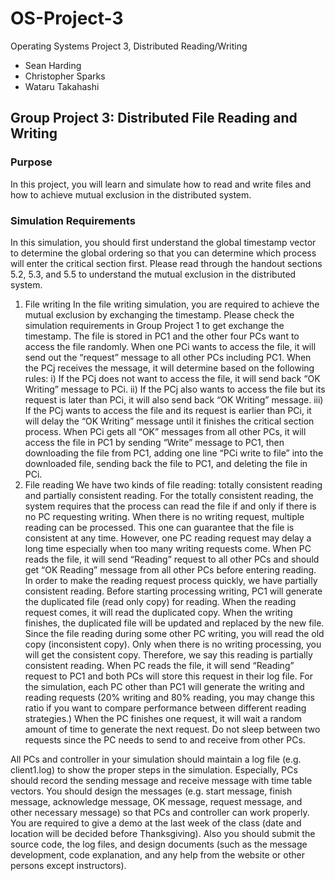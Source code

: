 # OS-Project-3
Operating Systems Project 3, Distributed Reading/Writing
- Sean Harding
- Christopher Sparks
- Wataru Takahashi

## Group Project 3: Distributed File Reading and Writing
### Purpose
In this project, you will learn and simulate how to read and write files and how to achieve mutual exclusion in
the distributed system.
### Simulation Requirements
In this simulation, you should first understand the global timestamp vector to determine the global ordering so
that you can determine which process will enter the critical section first. Please read through the handout
sections 5.2, 5.3, and 5.5 to understand the mutual exclusion in the distributed system.
1. File writing
In the file writing simulation, you are required to achieve the mutual exclusion by exchanging the timestamp.
Please check the simulation requirements in Group Project 1 to get exchange the timestamp. The file is stored in
PC1 and the other four PCs want to access the file randomly. When one PCi wants to access the file, it will send
out the “request” message to all other PCs including PC1. When the PCj receives the message, it will determine
based on the following rules:
i) If the PCj does not want to access the file, it will send back “OK Writing” message to PCi.
ii) If the PCj also wants to access the file but its request is later than PCi, it will also send back “OK Writing”
message.
iii) If the PCj wants to access the file and its request is earlier than PCi, it will delay the “OK Writing” message
until it finishes the critical section process.
When PCi gets all “OK” messages from all other PCs, it will access the file in PC1 by sending “Write” message to
PC1, then downloading the file from PC1, adding one line “PCi write to file” into the downloaded file, sending
back the file to PC1, and deleting the file in PCi.
2. File reading
We have two kinds of file reading: totally consistent reading and partially consistent reading. For the totally
consistent reading, the system requires that the process can read the file if and only if there is no PC requesting
writing. When there is no writing request, multiple reading can be processed. This one can guarantee that the
file is consistent at any time. However, one PC reading request may delay a long time especially when too many
writing requests come. When PC reads the file, it will send “Reading” request to all other PCs and should get “OK
Reading” message from all other PCs before entering reading.
In order to make the reading request process quickly, we have partially consistent reading. Before starting
processing writing, PC1 will generate the duplicated file (read only copy) for reading. When the reading request
comes, it will read the duplicated copy. When the writing finishes, the duplicated file will be updated and
replaced by the new file. Since the file reading during some other PC writing, you will read the old copy
(inconsistent copy). Only when there is no writing processing, you will get the consistent copy. Therefore, we say
this reading is partially consistent reading. When PC reads the file, it will send “Reading” request to PC1 and
both PCs will store this request in their log file.
For the simulation, each PC other than PC1 will generate the writing and reading requests (20% writing and 80%
reading, you may change this ratio if you want to compare performance between different reading strategies.)
When the PC finishes one request, it will wait a random amount of time to generate the next request. Do not
sleep between two requests since the PC needs to send to and receive from other PCs.
<Record and Design Requirements>
All PCs and controller in your simulation should maintain a log file (e.g. client1.log) to show the proper steps in
the simulation. Especially, PCs should record the sending message and receive message with time table vectors.
You should design the messages (e.g. start message, finish message, acknowledge message, OK message,
request message, and other necessary message) so that PCs and controller can work properly.
<Submission Requirements>
You are required to give a demo at the last week of the class (date and location will be decided before
Thanksgiving). Also you should submit the source code, the log files, and design documents (such as the
message development, code explanation, and any help from the website or other persons except instructors). 
